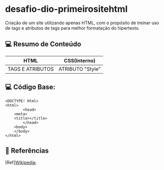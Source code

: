 # desafio-dio-primeirositehtml

Criação de um site utilizando apenas HTML, com o propósito de treinar uso de tags e atributos de tags para melhor formatação do hipertexto.
## 💻 Resumo de Conteúdo
|   HTML   |   CSS(Interno)  |
|-----------|-----------|
|TAGS E ATRIBUTOS|ATRIBUTO "Style"|
## 💻 Código Base:
```
<DOCTYPE! Html>
<html>
		<head>
	<meta>
	<title></title>
		</head>
	<body>
	</body>
</html>
```

## 🔎 Referências
[Ref][Wikipedia](https://pt.wikipedia.org/wiki/Wikip%C3%A9dia:P%C3%A1gina_principal);

